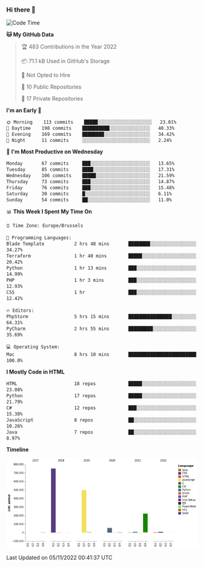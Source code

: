 ### Hi there 👋

<!--START_SECTION:waka-->
![Code Time](http://img.shields.io/badge/Code%20Time-1%2C145%20hrs%206%20mins-blue)

**🐱 My GitHub Data** 

> 🏆 483 Contributions in the Year 2022
 > 
> 📦 71.1 kB Used in GitHub's Storage 
 > 
> 🚫 Not Opted to Hire
 > 
> 📜 10 Public Repositories 
 > 
> 🔑 17 Private Repositories  
 > 
**I'm an Early 🐤** 

```text
🌞 Morning    113 commits    █████░░░░░░░░░░░░░░░░░░░░   23.01% 
🌆 Daytime    198 commits    ██████████░░░░░░░░░░░░░░░   40.33% 
🌃 Evening    169 commits    ████████░░░░░░░░░░░░░░░░░   34.42% 
🌙 Night      11 commits     ░░░░░░░░░░░░░░░░░░░░░░░░░   2.24%

```
📅 **I'm Most Productive on Wednesday** 

```text
Monday       67 commits     ███░░░░░░░░░░░░░░░░░░░░░░   13.65% 
Tuesday      85 commits     ████░░░░░░░░░░░░░░░░░░░░░   17.31% 
Wednesday    106 commits    █████░░░░░░░░░░░░░░░░░░░░   21.59% 
Thursday     73 commits     ███░░░░░░░░░░░░░░░░░░░░░░   14.87% 
Friday       76 commits     ███░░░░░░░░░░░░░░░░░░░░░░   15.48% 
Saturday     30 commits     █░░░░░░░░░░░░░░░░░░░░░░░░   6.11% 
Sunday       54 commits     ██░░░░░░░░░░░░░░░░░░░░░░░   11.0%

```


📊 **This Week I Spent My Time On** 

```text
⌚︎ Time Zone: Europe/Brussels

💬 Programming Languages: 
Blade Template           2 hrs 48 mins       ████████░░░░░░░░░░░░░░░░░   34.27% 
Terraform                1 hr 40 mins        █████░░░░░░░░░░░░░░░░░░░░   20.42% 
Python                   1 hr 13 mins        ███░░░░░░░░░░░░░░░░░░░░░░   14.99% 
PHP                      1 hr 3 mins         ███░░░░░░░░░░░░░░░░░░░░░░   12.93% 
CSS                      1 hr                ███░░░░░░░░░░░░░░░░░░░░░░   12.42%

🔥 Editors: 
PhpStorm                 5 hrs 15 mins       ████████████████░░░░░░░░░   64.31% 
PyCharm                  2 hrs 55 mins       █████████░░░░░░░░░░░░░░░░   35.69%

💻 Operating System: 
Mac                      8 hrs 10 mins       █████████████████████████   100.0%

```

**I Mostly Code in HTML** 

```text
HTML                     18 repos            █████░░░░░░░░░░░░░░░░░░░░   23.08% 
Python                   17 repos            █████░░░░░░░░░░░░░░░░░░░░   21.79% 
C#                       12 repos            ███░░░░░░░░░░░░░░░░░░░░░░   15.38% 
JavaScript               8 repos             ██░░░░░░░░░░░░░░░░░░░░░░░   10.26% 
Java                     7 repos             ██░░░░░░░░░░░░░░░░░░░░░░░   8.97%

```


**Timeline**

![Chart not found](https://raw.githubusercontent.com/guillaumedeplancke/guillaumedeplancke/main/charts/bar_graph.png) 


 Last Updated on 05/11/2022 00:41:37 UTC
<!--END_SECTION:waka-->
